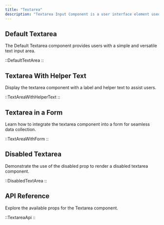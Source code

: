 ```yaml
---
title: "Textarea"
description: "Textarea Input Component is a user interface element used to collect and display multiline text input from users. It provides an expandable box where users can enter a larger amount of text, such as comments, descriptions, or messages."
---
```


## Default Textarea

The Default Textarea component provides users with a simple and versatile text input area.

::DefaultTextArea
::

## Textarea With Helper Text

Display the textarea component with a label and helper text to assist users.

::TextAreaWithHelperText
::

## Textarea in a Form

Learn how to integrate the textarea component into a form for seamless data collection.

::TextAreaWithForm
::

## Disabled Textarea

Demonstrate the use of the disabled prop to render a disabled textarea component.

::DisabledTextArea
::

## API Reference

Explore the available props for the Textarea component.

::TextareaApi
::
